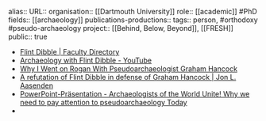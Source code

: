 alias::
URL::
organisation:: [[Dartmouth University]] 
role:: [[academic]] #PhD 
fields:: [[archaeology]] 
publications-productions:: 
tags:: person, #orthodoxy #pseudo-archaeology 
project:: [[Behind, Below, Beyond]], [[FRESH]] 
public:: true

- [Flint Dibble | Faculty Directory](https://faculty-directory.dartmouth.edu/flint-dibble)
- [Archaeology with Flint Dibble - YouTube](https://www.youtube.com/c/flintdibble)
- [Why I Went on Rogan With Pseudoarchaeologist Graham Hancock](https://www.sapiens.org/archaeology/graham-hancock-joe-rogan-archaeology/)
- [A refutation of Flint Dibble in defense of Graham Hancock | Jon L. Aasenden](https://jonlennartaasenden.wordpress.com/2022/12/07/a-refutation-of-flint-dibble/)
- [PowerPoint-Präsentation - Archaeologists of the World Unite! Why we need to pay attention to pseudoarchaeology Today](https://www.heas.at/wp-content/uploads/2022/11/Flint-Dibble-Poster.pdf)
-